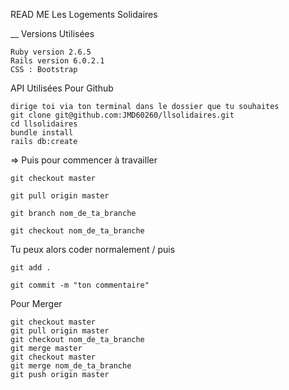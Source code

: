 READ ME Les Logements Solidaires

__
Versions Utilisées

    Ruby version 2.6.5
    Rails version 6.0.2.1
    CSS : Bootstrap

API Utilisées
Pour Github

    dirige toi via ton terminal dans le dossier que tu souhaites
    git clone git@github.com:JMD60260/llsolidaires.git
    cd llsolidaires
    bundle install
    rails db:create

=> Puis pour commencer à travailler

    git checkout master

    git pull origin master

    git branch nom_de_ta_branche

    git checkout nom_de_ta_branche

Tu peux alors coder normalement / puis

    git add .

    git commit -m "ton commentaire"

Pour Merger

    git checkout master
    git pull origin master
    git checkout nom_de_ta_branche
    git merge master
    git checkout master
    git merge nom_de_ta_branche
    git push origin master
